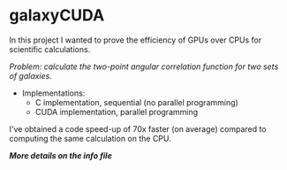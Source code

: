 galaxyCUDA
==========

In this project I wanted to prove the efficiency of GPUs over CPUs for scientific
calculations. 

*Problem: calculate the two-point angular correlation function for two sets of galaxies.*

* Implementations:
  * C implementation, sequential (no parallel programming)
  * CUDA implementation, parallel programming
  
I've obtained a code speed-up of 70x faster (on average) compared to computing the same calculation on the CPU.


***More details on the info file***